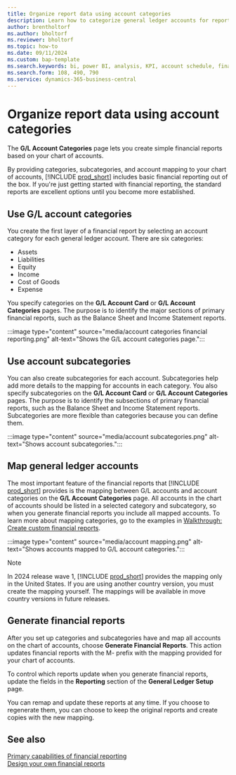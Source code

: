 ```yaml
---
title: Organize report data using account categories
description: Learn how to categorize general ledger accounts for reporting purposes.
author: brentholtorf
ms.author: bholtorf
ms.reviewer: bholtorf
ms.topic: how-to
ms.date: 09/11/2024
ms.custom: bap-template
ms.search.keywords: bi, power BI, analysis, KPI, account schedule, financial report
ms.search.form: 108, 490, 790
ms.service: dynamics-365-business-central
---
```


# Organize report data using account categories

The **G/L Account Categories** page lets you create simple financial reports based on your chart of accounts.  

By providing categories, subcategories, and account mapping to your chart of accounts, [!INCLUDE [prod_short](includes/prod_short.md)] includes basic financial reporting out of the box. If you're just getting started with financial reporting, the standard reports are excellent options until you become more established.

## Use G/L account categories

You create the first layer of a financial report by selecting an account category for each general ledger account. There are six categories:

* Assets
* Liabilities
* Equity
* Income
* Cost of Goods
* Expense

You specify categories on the **G/L Account Card** or **G/L Account Categories** pages. The purpose is to identify the major sections of primary financial reports, such as the Balance Sheet and Income Statement reports.  

:::image type="content" source="media/account categories financial reporting.png" alt-text="Shows the G/L account categories page.":::

## Use account subcategories

You can also create subcategories for each account. Subcategories help add more details to the mapping for accounts in each category. You also specify subcategories on the **G/L Account Card** or **G/L Account Categories** pages. The purpose is to identify the subsections of primary financial reports, such as the Balance Sheet and Income Statement reports. Subcategories are more flexible than categories because you can define them. 

:::image type="content" source="media/account subcategories.png" alt-text="Shows account subcategories."::: 

## Map general ledger accounts

The most important feature of the financial reports that [!INCLUDE [prod_short](includes/prod_short.md)] provides is the mapping between G/L accounts and account categories on the **G/L Account Categories** page. All accounts in the chart of accounts should be listed in a selected category and subcategory, so when you generate financial reports you include all mapped accounts. To learn more about mapping categories, go to the examples in [Walkthrough: Create custom financial reports](bi-examples-custom-financial-reports.md).  

:::image type="content" source="media/account mapping.png" alt-text="Shows accounts mapped to G/L account categories.":::

> [!NOTE]
> In 2024 release wave 1, [!INCLUDE [prod_short](includes/prod_short.md)] provides the mapping only in the United States. If you are using another country version, you must create the mapping yourself. The mappings will be available in move country versions in future releases.

## Generate financial reports

After you set up categories and subcategories have and map all accounts on the chart of accounts, choose **Generate Financial Reports**. This action updates financial reports with the M- prefix with the mapping provided for your chart of accounts.  

To control which reports update when you generate financial reports, update the fields in the **Reporting** section of the **General Ledger Setup** page.  

You can remap and update these reports at any time. If you choose to regenerate them, you can choose to keep the original reports and create copies with the new mapping.

## See also

[Primary capabilities of financial reporting](finance-financial-reporting-capabilities.md)  
[Design your own financial reports](bi-design-financial-reports.md)
